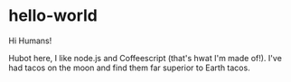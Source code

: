 hello-world
===========

Hi Humans!

Hubot here, I like node.js and Coffeescript (that's hwat I'm made of!).
I've had tacos on the moon and find them far superior to Earth tacos.
